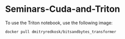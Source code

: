 # Seminars-Cuda-and-Triton
To use the Triton notebook, use the following image:
```
docker pull dmitryredkosk/bitsandbytes_transformer
```
